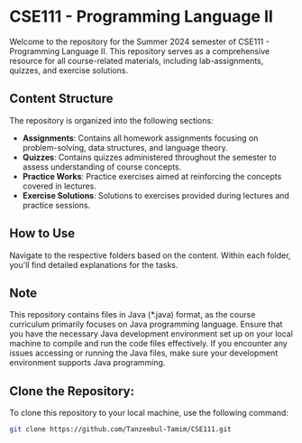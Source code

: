 # CSE111 - Programming Language II

Welcome to the repository for the Summer 2024 semester of CSE111 - Programming Language II. This repository serves as a comprehensive resource for all course-related materials, including lab-assignments, quizzes, and exercise solutions.

## Content Structure

The repository is organized into the following sections:

- **Assignments**: Contains all homework assignments focusing on problem-solving, data structures, and language theory.
- **Quizzes**: Contains quizzes administered throughout the semester to assess understanding of course concepts.
- **Practice Works**: Practice exercises aimed at reinforcing the concepts covered in lectures.
- **Exercise Solutions**: Solutions to exercises provided during lectures and practice sessions.

## How to Use

Navigate to the respective folders based on the content. Within each folder, you'll find detailed explanations for the tasks.

## Note

This repository contains files in Java (*.java) format, as the course curriculum primarily focuses on Java programming language. Ensure that you have the necessary Java development environment set up on your local machine to compile and run the code files effectively. If you encounter any issues accessing or running the Java files, make sure your development environment supports Java programming.

## Clone the Repository:

To clone this repository to your local machine, use the following command:

```sh
git clone https://github.com/Tanzeebul-Tamim/CSE111.git
```
